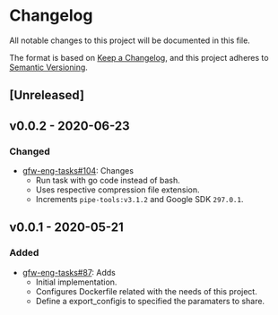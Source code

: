 # Changelog

All notable changes to this project will be documented in this file.

The format is based on [Keep a
Changelog](https://keepachangelog.com/en/1.0.0/), and this project adheres to
[Semantic Versioning](https://semver.org/spec/v2.0.0.html).

## [Unreleased]

## v0.0.2 - 2020-06-23

### Changed

* [gfw-eng-tasks#104](https://github.com/GlobalFishingWatch/gfw-eng-tasks/issues/104): Changes
    * Run task with go code instead of bash.
    * Uses respective compression file extension.
    * Increments `pipe-tools:v3.1.2` and Google SDK `297.0.1`.

## v0.0.1 - 2020-05-21

### Added

* [gfw-eng-tasks#87](https://github.com/GlobalFishingWatch/gfw-eng-tasks/issues/87): Adds
    * Initial implementation.
    * Configures Dockerfile related with the needs of this project.
    * Define a export_configis to specified the paramaters to share.
